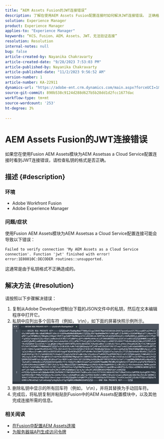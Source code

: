 ```yaml
---
title: “AEM Assets Fusion的JWT连接错误”
description: 了解在使用AEM Assets Fusion配置连接时如何解决JWT连接错误。 正确格式化私钥。
solution: Experience Manager
product: Experience Manager
applies-to: "Experience Manager"
keywords: “KCS、Fusion、AEM、Assets、JWT、无法验证连接”
resolution: Resolution
internal-notes: null
bug: false
article-created-by: Nayanika Chakravarty
article-created-date: "9/28/2023 7:53:03 PM"
article-published-by: Nayanika Chakravarty
article-published-date: "11/2/2023 9:56:52 AM"
version-number: 1
article-number: KA-22911
dynamics-url: "https://adobe-ent.crm.dynamics.com/main.aspx?forceUCI=1&pagetype=entityrecord&etn=knowledgearticle&id=807fb4a0-385e-ee11-be6f-6045bd006d92"
source-git-commit: 890b538c9124d288d627b5b28dd1d2fcc1677dac
workflow-type: tm+mt
source-wordcount: '253'
ht-degree: 3%

---
```


# AEM Assets Fusion的JWT连接错误


如果您在使用Fusion AEM Assets模块为AEM Assetsas a Cloud Service配置连接时看到JWT连接错误，请检查私钥的格式是否正确。

## 描述 {#description}


### 环境

- Adobe Workfront Fusion
- Adobe Experience Manager


### 问题/症状

使用Fusion AEM Assets模块为AEM Assetsas a Cloud Service配置连接可能会导致以下错误：


```
Failed to verify connection 'My AEM Assets as a Cloud Service connection'. Function 'jwt' finished with error! error:1E08010C:DECODER routines::unsupported.
```


这通常是由于私钥格式不正确造成的。


## 解决方法 {#resolution}


请按照以下步骤解决错误：

1. 复制从Adobe Developer控制台下载的JSON文件中的私钥，然后在文本编辑程序中打开它。
2. 私钥中应列出多个回车符（例如， \r\n），如下面的屏幕快照示例所示。     ![](assets/3dbe4410-3d5e-ee11-be6f-6045bd006d92.png)
3. 删除私钥中显示的所有回车符（例如， \r\n），并将其替换为手动回车符。
4. 完成后，将私钥复制并粘贴到Fusion中的AEM Assets配置模块中，以及其他完成连接所需的信息。


### 相关阅读

- [在Fusion中配置AEM Assets连接](https://experienceleague.adobe.com/docs/workfront/using/adobe-workfront-fusion/fusion-apps-and-modules/aem-assets-modules.html?lang=en)
- [为服务器端API生成访问令牌](https://experienceleague.adobe.com/docs/experience-manager-cloud-service/content/implementing/developing/generating-access-tokens-for-server-side-apis.html?lang=en#the-server-to-server-flow)

